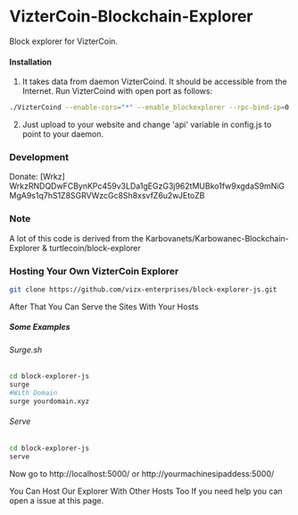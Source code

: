 # VizterCoin-Blockchain-Explorer
Block explorer for VizterCoin.

#### Installation

1) It takes data from daemon VizterCoind. It should be accessible from the Internet. Run VizterCoind with open port as follows:
```bash
./VizterCoind --enable-cors="*" --enable_blockexplorer --rpc-bind-ip=0.0.0.0 --rpc-bind-port=3997
```
2) Just upload to your website and change 'api' variable in config.js to point to your daemon.


### Development
Donate: [Wrkz] WrkzRNDQDwFCBynKPc459v3LDa1gEGzG3j962tMUBko1fw9xgdaS9mNiGMgA9s1q7hS1Z8SGRVWzcGc8Sh8xsvfZ6u2wJEtoZB

### Note

A lot of this code is derived from the Karbovanets/Karbowanec-Blockchain-Explorer & turtlecoin/block-explorer

### Hosting Your Own VizterCoin Explorer

```bash
git clone https://github.com/vizx-enterprises/block-explorer-js.git
```

After That You Can Serve the Sites With Your Hosts
##### Some Examples

###### Surge.sh

```bash
cd block-explorer-js
surge
#With Domain
surge yourdomain.xyz
```

###### Serve
```bash
cd block-explorer-js
serve
```
Now go to http://localhost:5000/ or http://yourmachinesipaddess:5000/

You Can Host Our Explorer With Other Hosts Too
If you need help you can open a issue at this page.

